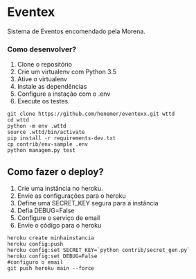 # Eventex

Sistema de Eventos encomendado pela Morena.

### Como desenvolver? 

1. Clone o repositório
2. Crie um virtualenv com Python 3.5
3. Ative o virtualenv
4. Instale as dependências
5. Configure a instação com o .env
6. Execute os testes.

```console
git clone https://github.com/henemer/eventexx.git wttd
cd wttd
python -m env .wttd
source .wttd/bin/activate
pip install -r requirements-dev.txt
cp contrib/env-sample .env
python managem.py test
````

## Como fazer o deploy?

1. Crie uma instância no heroku.
2. Envie as configurações para o heroku
3. Define uma SECRET_KEY segura para a instância
4. Defia DEBUG=False
5. Configure o serviço de email
6. Envie o código para o heroku

```console
heroku create minhainstancia
heroku config:push
heroku config:set SECRET_KEY=`python contrib/secret_gen.py`
heroku config:set DEBUG=False
#configuro o email
git push heroku main --force
```
